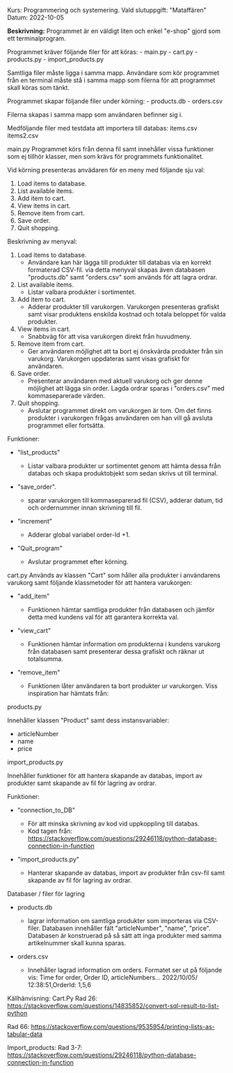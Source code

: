 Kurs: Programmering och systemering.
Vald slutuppgift: "Mataffären"
Datum: 2022-10-05

**Beskrivning:**
Programmet är en väldigt liten och enkel "e-shop" gjord som ett terminalprogram.

Programmet kräver följande filer för att köras: 
    - main.py
    - cart.py
    - products.py
    - import_products.py

Samtliga filer måste ligga i samma mapp. Användare som kör programmet från en terminal måste stå i samma mapp som filerna för att programmet skall köras som tänkt.
  
Programmet skapar följande filer under körning:
    - products.db
    - orders.csv

Filerna skapas i samma mapp som användaren befinner sig i.

Medföljande filer med testdata att importera till databas: 
items.csv
items2.csv

main.py
Programmet körs från denna fil samt innehåller vissa funktioner som ej tillhör klasser, men som krävs för programmets funktionalitet.

Vid körning presenteras anvädaren för en meny med följande sju val: 
1. Load items to database.
2. List available items.
3. Add item to cart.
4. View items in cart.
5. Remove item from cart.
6. Save order.
7. Quit shopping.

Beskrivning av menyval:
1. Load items to database.
   - Användare kan här lägga till produkter till databas via en korrekt formaterad CSV-fil.
   via detta menyval skapas även databasen "products.db" samt "orders.csv" som används för att lagra ordrar.
2. List available items.
    - Listar valbara produkter i sortimentet.
3. Add item to cart.
    - Adderar produkter till varukorgen. Varukorgen presenteras grafiskt samt visar produktens enskilda kostnad och totala beloppet för valda produkter.
4. View items in cart.
    - Snabbväg för att visa varukorgen direkt från huvudmeny.
5. Remove item from cart.
    - Ger användaren möjlighet att ta bort ej önskvärda produkter från sin varukorg. Varukorgen uppdateras samt visas grafiskt för användaren. 
6. Save order.
    - Presenterar användaren med aktuell varukorg och ger denne möjlighet att lägga sin order.
    Lagda ordrar sparas i "orders.csv" med kommaseparerade värden. 
7. Quit shopping.
    - Avslutar programmet direkt om varukorgen är tom. Om det finns produkter i varukorgen frågas användaren om han vill gå avsluta programmet eller fortsätta.

Funktioner: 
- "list_products"
  - Listar valbara produkter ur sortimentet genom att hämta dessa från databas och skapa produktobjekt som sedan skrivs ut till terminal.

- "save_order".
  - sparar varukorgen till kommaseparerad fil (CSV), adderar datum, tid och ordernummer innan skrivning till fil.

- "increment"
  - Adderar global variabel order-Id +1.

- "Quit_program"
  - Avslutar programmet efter körning.

cart.py
Används av klassen "Cart" som håller alla produkter i användarens varukorg samt följande klassmetoder för att hantera varukorgen:
- "add_item"
    - Funktionen hämtar samtliga produkter från databasen och jämför detta med kundens val för att garantera korrekta val. 

- "view_cart"
    - Funktionen hämtar information om produkterna i kundens varukorg från databasen samt presenterar dessa grafiskt och räknar ut totalsumma.

- "remove_item"
    - Funktionen låter användaren ta bort produkter ur varukorgen.
      Viss inspiration har hämtats från: 

products.py

Innehåller klassen "Product" samt dess instansvariabler:
- articleNumber
- name
- price

import_products.py

Innehåller funktioner för att hantera skapande av databas, import av produkter samt skapande av fil för lagring av ordrar.

Funktioner:
- "connection_to_DB"
    - För att minska skrivning av kod vid uppkoppling till databas.
    - Kod tagen från: https://stackoverflow.com/questions/29246118/python-database-connection-in-function

- "import_products.py"
    - Hanterar skapande av databas, import av produkter från csv-fil samt skapande av fil för lagring av ordrar.


Databaser / filer för lagring

- products.db
    - lagrar information om samtliga produkter som importeras via CSV-filer. Databasen innehåller fält "articleNumber", "name", "price". Databasen är konstruerad på så sätt att inga produkter med samma artikelnummer skall kunna sparas. 

- orders.csv
  - Innehåller lagrad information om orders. 
  Formatet ser ut på följande vis:
    Time for order,      Order ID,  articleNumbers...
    2022/10/05/ 12:38:51,OrderId: 1,5,6


Källhänvisning: 
Cart.Py 
Rad 26: https://stackoverflow.com/questions/14835852/convert-sql-result-to-list-python

Rad 66: https://stackoverflow.com/questions/9535954/printing-lists-as-tabular-data

Import_products:
Rad 3-7: https://stackoverflow.com/questions/29246118/python-database-connection-in-function
 